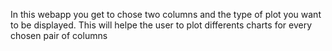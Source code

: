 In this webapp you get to chose two columns and the type of plot you want to be displayed.
This will helpe the user to plot differents charts for every chosen pair of columns 
